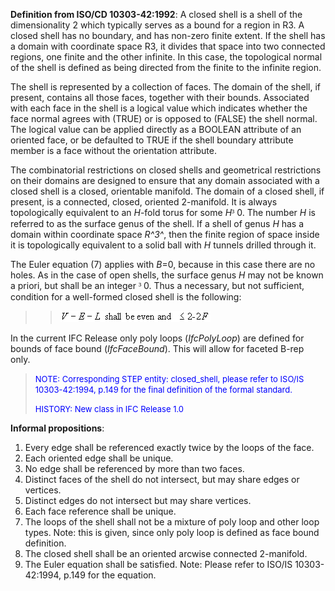 ﻿**Definition from ISO/CD 10303-42:1992**: A closed shell is a shell of the dimensionality 2 which typically serves as a bound for a region in R3. A closed shell has no boundary, and has non-zero finite extent. If the shell has a domain with coordinate space R3, it divides that space into two connected regions, one finite and the other infinite. In this case, the topological normal of the shell is defined as being directed from the finite to the infinite region.

The shell is represented by a collection of faces. The domain of the shell, if present, contains all those faces, together with their bounds. Associated with each face in the shell is a logical value which indicates whether the face normal agrees with (TRUE) or is opposed to (FALSE) the shell normal. The logical value can be applied directly as a BOOLEAN attribute of an oriented face, or be defaulted to TRUE if the shell boundary attribute member is a face without the orientation attribute.

The combinatorial restrictions on closed shells and geometrical restrictions on their domains are designed to ensure that any domain associated with a closed shell is a closed, orientable manifold. The domain of a closed shell, if present, is a connected, closed, oriented 2-manifold. It is always topologically equivalent to an _H_-fold torus for some _H_<font face="Symbol">&sup3;</font> 0. The number _H_ is referred to as the surface genus of the shell. If a shell of genus _H_ has a domain within coordinate space _R^3^_, then the finite region of space inside it is topologically equivalent to a solid ball with _H_ tunnels drilled through it.

The Euler equation (7) applies with _B_=0, because in this case there are no holes. As in the case of open shells, the surface genus _H_ may not be known a priori, but shall be an integer <font face="Symbol">&sup3;</font> 0. Thus a necessary, but not sufficient, condition for a well-formed closed shell is the following:

> 
>> ![Image](../../../../../../figures/ifcopenshell-math1.gif)
>>


> 
In the current IFC Release only poly loops (_IfcPolyLoop_) are defined for bounds of face bound (_IfcFaceBound_). This will allow for faceted B-rep only.

> <font color="#0000FF" size="-1"> NOTE: Corresponding STEP entity:
		  closed_shell, please refer to ISO/IS 10303-42:1994, p.149 for the final
		  definition of the formal standard. </font>
> 
> <font color="#0000FF" size="-1">HISTORY: New class in IFC Release 1.0
		  </font>
>

**Informal propositions**:

1. Every edge shall be referenced exactly twice by the loops of the face. 
2. Each oriented edge shall be unique. 
3. No edge shall be referenced by more than two faces. 
4. Distinct faces of the shell do not intersect, but may share edges or vertices. 
5. Distinct edges do not intersect but may share vertices. 
6. Each face reference shall be unique. 
7. The loops of the shell shall not be a mixture of poly loop and other loop types. Note: this is given, since only poly loop is defined as face bound definition. 
8. The closed shell shall be an oriented arcwise connected 2-manifold. 
9. The Euler equation shall be satisfied. Note: Please refer to ISO/IS 10303-42:1994, p.149 for the equation.

